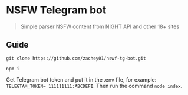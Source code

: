 # NSFW Telegram bot

> Simple parser NSFW content from NIGHT API and other 18+ sites

## Guide

```shell
git clone https://github.com/zachey01/nswf-tg-bot.git
```

```shell
npm i
```

Get Telegram bot token and put it in the .env file, for example: `TELEGTAM_TOKEN= 111111111:ABCDEFI`.
Then run the command `node index`.
